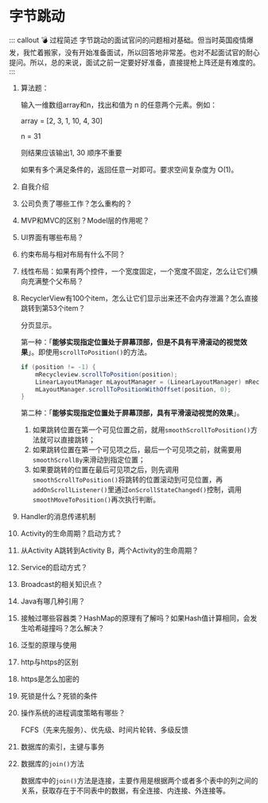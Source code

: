 # 字节跳动

::: callout 💣 过程简述
字节跳动的面试官问的问题相对基础。但当时英国疫情爆发，我忙着搬家，没有开始准备面试，所以回答地非常差。也对不起面试官的耐心提问。所以，总的来说，面试之前一定要好好准备，直接提枪上阵还是有难度的。
:::

1. 算法题：

    输入一维数组array和n，找出和值为 n 的任意两个元素。例如：

    array = [2, 3, 1, 10, 4, 30]

    n = 31

    则结果应该输出1, 30 顺序不重要

    如果有多个满足条件的，返回任意一对即可。要求空间复杂度为 O(1)。

2. 自我介绍

3. 公司负责了哪些工作？怎么重构的？

4. MVP和MVC的区别？Model层的作用呢？

5. UI界面有哪些布局？

6. 约束布局与相对布局有什么不同？

7. 线性布局：如果有两个控件，一个宽度固定，一个宽度不固定，怎么让它们横向充满整个父布局？

8. RecyclerView有100个item，怎么让它们显示出来还不会内存泄漏？怎么直接跳转到第53个item？

    分页显示。

    第一种：「**能够实现指定位置处于屏幕顶部，但是不具有平滑滚动的视觉效果**」。即使用`scrollToPosition()`的方法。

    ```Java
    if (position != -1) {
        mRecycleview.scrollToPosition(position);
        LinearLayoutManager mLayoutManager = (LinearLayoutManager) mRecycleview.getLayoutManager();
        mLayoutManager.scrollToPositionWithOffset(position, 0);
    }
    ```

    第二种：「**能够实现指定位置处于屏幕顶部，具有平滑滚动视觉的效果**」。

    1. 如果跳转位置在第一个可见位置之前，就用`smoothScrollToPosition()`方法就可以直接跳转；
    2. 如果跳转位置在第一个可见项之后，最后一个可见项之前，就需要用`smoothScrollBy`来滑动到指定位置；
    3. 如果要跳转的位置在最后可见项之后，则先调用`smoothScrollToPosition()`将跳转的位置滚动到可见位置，再`addOnScrollListener()`里通过`onScrollStateChanged()`控制，调用`smoothMoveToPosition()`再次执行判断。

9.  Handler的消息传递机制

10. Activity的生命周期？启动方式？

11. 从Activity A跳转到Activity B，两个Activity的生命周期？

12. Service的启动方式？

13. Broadcast的相关知识点？

14. Java有哪几种引用？

15. 接触过哪些容器类？HashMap的原理有了解吗？如果Hash值计算相同，会发生哈希碰撞吗？怎么解决？

16. 泛型的原理与使用

17. http与https的区别

18. https是怎么加密的

19. 死锁是什么？死锁的条件

20. 操作系统的进程调度策略有哪些？

    FCFS（先来先服务）、优先级、时间片轮转、多级反馈

21. 数据库的索引，主键与事务

22. 数据库的`join()`方法

    数据库中的`join()`方法是连接，主要作用是根据两个或者多个表中的列之间的关系，获取存在于不同表中的数据，有全连接、内连接、外连接等。